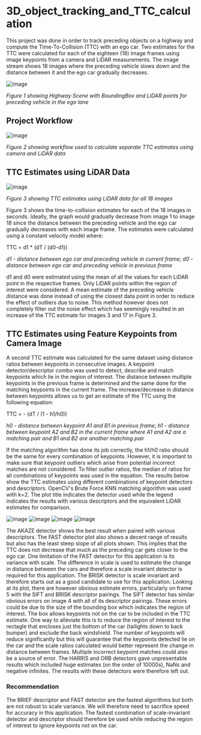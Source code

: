 # 3D_object_tracking_and_TTC_calculation
This project was done in order to track preceding objects on a highway and compute the Time-To-Collision (TTC) with an ego car. Two estimates for the TTC were calculated for each of the eighteen (18) image frames using image keypoints from a camera and LiDAR measurements. The image stream shows 18 images where the preceding vehicle slows down and the distance between it and the ego car gradually decreases.

![image](https://github.com/Anna-LeeMcLean/3D_object_tracking_and_TTC_calculation/assets/60242931/70b5fa16-1229-4c7e-9995-2bffddc8ff10)

*Figure 1 showing Highway Scene with BoundingBox and LiDAR points for preceding vehicle in the ego lane*

## Project Workflow
![image](https://github.com/Anna-LeeMcLean/3D_object_tracking_and_TTC_calculation/assets/60242931/921e0362-6c5a-4dfb-86ad-ff9f5a6aeaef)

*Figure 2 showing workflow used to calculate separate TTC estimates using camera and LiDAR data*

## TTC Estimates using LiDAR Data
![image](https://github.com/Anna-LeeMcLean/3D_object_tracking_and_TTC_calculation/assets/60242931/8a73db14-b7ad-4a97-8ee0-5cf00060a0e0)

*Figure 3 showing TTC estimates using LiDAR data for all 18 images*

Figure 3 shows the time-to-collision estimates for each of the 18 images in seconds. Ideally, the graph would gradually decrease from image 1 to image 18 since the distance between the preceding vehicle and the ego car gradually decreases with each image frame. The estimates were calculated using a constant velocity model where:

TTC = d1 * (dT / (d0-d1))            

*d1 - distance between ego car and preceding vehicle in current frame; d0 - distance between ego car and preceding vehicle in previous frame*

d1 and d0 were estimated using the mean of all the values for each LiDAR point in the respective frames. Only LiDAR points within the region of interest were considered. A mean estimate of the preceding vehicle distance was done instead of using the closest data point in order to reduce the effect of outliers due to noise. This method however does not completely filter out the noise effect which has seemingly resulted in an increase of the TTC estimate for images 3 and 17 in Figure 3. 

## TTC Estimates using Feature Keypoints from Camera Image

A second TTC estimate was calculated for the same dataset using distance ratios between keypoints in consecutive images. A keypoint detector/descriptor combo was used to detect, describe and match keypoints which lie in the region of interest. The distance between multiple keypoints in the previous frame is determined and the same done for the matching keypoints in the current frame. The increase/decrease in distance between keypoints allows us to get an estimate of the TTC using the following equation:

TTC = - (dT / (1 - h1/h0))

*h0 - distance between keypoint A1 and B1 in previous frame; h1 - distance between keypoint A2 and B2 in the current frame where A1 and A2 are a matching pair and B1 and B2 are another matching pair*

If the matching algorithm has done its job correctly, the h1/h0 ratio should be the same for every combination of keypoints. However, it is important to make sure that keypoint outliers which arise from potential incorrect matches are not considered. To filter outlier ratios, the median of ratios for all combinations of keypoints was used in the equation. The results below show the TTC estimates using different combinations of keypoint detectors and descriptors. OpenCV's Brute Force KNN matching algorithm was used with k=2. The plot title indicates the detector used while the legend indicates the results with various descriptors and the equivalent LiDAR estimates for comparison.

![image](https://github.com/Anna-LeeMcLean/3D_object_tracking_and_TTC_calculation/assets/60242931/51e0895a-ae68-4e38-9dc6-455cdcf19ebc)
![image](https://github.com/Anna-LeeMcLean/3D_object_tracking_and_TTC_calculation/assets/60242931/11104ee5-fb8a-4c14-ba8f-78dce89420d6)
![image](https://github.com/Anna-LeeMcLean/3D_object_tracking_and_TTC_calculation/assets/60242931/4b828108-ed4f-4f01-ad45-4fc89acd3205)
![image](https://github.com/Anna-LeeMcLean/3D_object_tracking_and_TTC_calculation/assets/60242931/e731d184-ce91-427d-b574-03a88fbe458c)

The AKAZE detector shows the best result when paired with various descriptors. The FAST detector plot also shows a decent range of results but also has the least steep slope of all plots shown. This implies that the TTC does not decrease that much as the preceding car gets closer to the ego car. One limitation of the FAST detector for this application is its variance with scale. The difference in scale is used to estimate the change in distance between the cars and therefore a scale invariant detector is required for this application. The BRISK detector is scale invariant and therefore starts out as a good candidate to use for this application. Looking at its plot, there are however obvious estimate errors, particularly on frame 5 with the SIFT and BRISK descriptor pairings. The SIFT detector has similar obvious errors on image 4 with all of its descriptor pairings. These errors could be due to the size of the bounding box which indicates the region of interest. The box allows keypoints not on the car to be included in the TTC estimate. One way to alleviate this is to reduce the region of interest to the rectagle that encloses just the bottom of the car (tailights down to back bumper) and exclude the back windshield. The number of keypoints will reduce significantly but this will guarantee that the keypoints detected lie on the car and the scale ratios calculated would better represent the change in distance between frames. Multiple incorrect keypoint matches could also be a source of error. The HARRIS and ORB detectors gave unpresentable results which included huge estimates (on the order of 10000s), NaNs and negative infinites. The results with these detectors were therefore left out. 

### Recommendation
The BRIEF descriptor and FAST detector are the fastest algorithms but both are not robust to scale variance. We will therefore need to sacrifice speed for accuracy in this application. The fastest combination of scale-invariant detector and descriptor should therefore be used while reducing the region of interest to ignore keypoints not on the car. 





